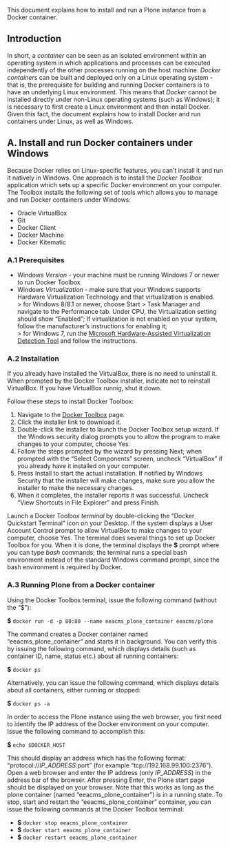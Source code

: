 This document explains how to install and run a Plone instance from a Docker container.

## Introduction ##

  In short, a *container* can be seen as an isolated environment within an operating system in which applications and processes can be executed independently of the other processes running on the host machine.
*Docker containers* can be built and deployed only on a Linux operating system - that is, the prerequisite for building and running Docker containers is to have an underlying Linux environment. This means that *Docker* cannot be installed directly under non-Linux operating systems (such as Windows); it is necessary to first create a Linux environment and then install Docker. Given this fact, the document explains how to install Docker and run containers under Linux, as well as Windows.

## A. Install and run Docker containers under Windows ##

Because Docker relies on Linux-specific features, you can’t install it and run it natively in Windows. One approach is to install the *Docker Toolbox* application which sets up a specific Docker environment on your computer. The Toolbox installs the following set of tools which allows you to manage and run Docker containers under Windows:

- Oracle VirtualBox
- Git
- Docker Client
- Docker Machine
- Docker Kitematic

### A.1 Prerequisites ###

- Windows *Version* - your machine must be running Windows 7 or newer to run Docker Toolbox
- Windows *Virtualization* - make sure that your Windows supports Hardware Virtualization Technology and that virtualization is enabled.  
\> for Windows 8/8.1 or newer, choose Start > Task Manager and navigate to the Performance tab. Under CPU, the Virtualization setting should show “Enabled”; If virtualization is not enabled on your system, follow the manufacturer’s instructions for enabling it;  
\> for Windows 7, run the [Microsoft Hardware-Assisted Virtualization Detection Tool](http://www.microsoft.com/en-us/download/details.aspx?id=592 "Microsoft Hardware-Assisted Virtualization Detection Tool") and follow the instructions.

### A.2 Installation ###

If you already have installed the VirtualBox, there is no need to uninstall it. When prompted by the Docker Toolbox installer, indicate not to reinstall VirtualBox. If you have VirtualBox runnig, shut it down.
  
Follow these steps to install Docker Toolbox:

1. Navigate to the [Docker Toolbox](https://www.docker.com/toolbox "Docker Toolbox") page.
2. Click the installer link to download it.
3. Double-click the installer to launch the Docker Toolbox setup wizard. If the Windows security dialog prompts you to allow the program to make changes to your computer, choose Yes.
4. Follow the steps prompted by the wizard by pressing Next; when prompted with the “Select Components” screen, uncheck “VirtualBox” if you already have it installed on your computer.
5. Press Install to start the actual installation. If notified by Windows Security that the installer will make changes, make sure you allow the installer to make the necessary changes.
6. When it completes, the installer reports it was successful. Uncheck “View Shortcuts in File Explorer” and press Finish.

Launch a Docker Toolbox *terminal* by double-clicking the “Docker Quickstart Terminal” icon on your Desktop. If the system displays a User Account Control prompt to allow VirtualBox to make changes to your computer, choose Yes.
The terminal does several things to set up Docker Toolbox for you. When it is done, the terminal displays the **$** prompt where you can type *bash* commands; the terminal runs a special bash environment instead of the standard Windows command prompt, since the bash environment is required by Docker.

### A.3 Running Plone from a Docker container ###

Using the Docker Toolbox terminal, issue the following command (without the “$”):

**$** `docker run -d -p 80:80 --name eeacms_plone_container eeacms/plone`

The command creates a Docker container named “eeacms_plone_container” and starts it in background. You can verify this by issuing the following command, which displays details (such as container ID, name, status etc.) about all running containers:

**$** `docker ps`

Alternatively, you can issue the following command, which displays details about all containers, either running or stopped:

**$** `docker ps -a`

In order to access the Plone instance using the web browser, you first need to identify the IP address of the Docker environment on your computer. Issue the following command to accomplish this:

**$** `echo $DOCKER_HOST`

This should display an address which has the following format: “protocol://*IP_ADDRESS*:port” (for example “tcp://192.168.99.100:2376”). Open a web browser and enter the IP address (only *IP_ADDRESS*) in the address bar of the browser. After pressing Enter, the Plone start page should be displayed on your browser. Note that this works as long as the plone container (named “eeacms_plone_container”) is in a running state.
To stop, start and restart the “eeacms_plone_container” container, you can issue the following commands at the Docker Toolbox terminal:

- **$** `docker stop eeacms_plone_container`
- **$** `docker start eeacms_plone_container`
- **$** `docker restart eeacms_plone_container`

